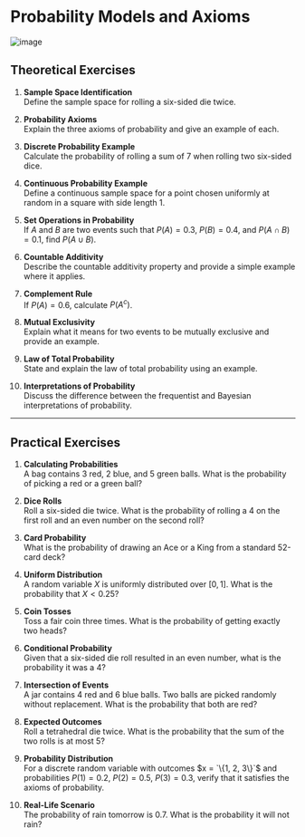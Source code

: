 # Probability Models and Axioms

![image](https://img.freepik.com/premium-photo/green-table-with-many-dice-including-one-that-says-one_1034303-378219.jpg)

## Theoretical Exercises

1. **Sample Space Identification**  
   Define the sample space for rolling a six-sided die twice.

2. **Probability Axioms**  
   Explain the three axioms of probability and give an example of each.

3. **Discrete Probability Example**  
   Calculate the probability of rolling a sum of 7 when rolling two six-sided dice.

4. **Continuous Probability Example**  
   Define a continuous sample space for a point chosen uniformly at random in a square with side length 1.

5. **Set Operations in Probability**  
   If $A$ and $B$ are two events such that $P(A) = 0.3$, $P(B) = 0.4$, and $P(A \cap B) = 0.1$, find $P(A \cup B)$.

6. **Countable Additivity**  
   Describe the countable additivity property and provide a simple example where it applies.

7. **Complement Rule**  
   If $P(A) = 0.6$, calculate $P(A^c)$.

8. **Mutual Exclusivity**  
   Explain what it means for two events to be mutually exclusive and provide an example.

9. **Law of Total Probability**  
   State and explain the law of total probability using an example.

10. **Interpretations of Probability**  
    Discuss the difference between the frequentist and Bayesian interpretations of probability.

---

## Practical Exercises

1. **Calculating Probabilities**  
   A bag contains 3 red, 2 blue, and 5 green balls. What is the probability of picking a red or a green ball?

2. **Dice Rolls**  
   Roll a six-sided die twice. What is the probability of rolling a 4 on the first roll and an even number on the second roll?

3. **Card Probability**  
   What is the probability of drawing an Ace or a King from a standard 52-card deck?

4. **Uniform Distribution**  
   A random variable $X$ is uniformly distributed over $[0, 1]$. What is the probability that $X < 0.25$?

5. **Coin Tosses**  
   Toss a fair coin three times. What is the probability of getting exactly two heads?

6. **Conditional Probability**  
   Given that a six-sided die roll resulted in an even number, what is the probability it was a 4?

7. **Intersection of Events**  
   A jar contains 4 red and 6 blue balls. Two balls are picked randomly without replacement. What is the probability that both are red?

8. **Expected Outcomes**  
   Roll a tetrahedral die twice. What is the probability that the sum of the two rolls is at most 5?

9. **Probability Distribution**  
   For a discrete random variable with outcomes $x = `\{1, 2, 3\}`$ and probabilities $P(1) = 0.2$, $P(2) = 0.5$, $P(3) = 0.3$, verify that it satisfies the axioms of probability.

10. **Real-Life Scenario**  
    The probability of rain tomorrow is $0.7$. What is the probability it will not rain?
